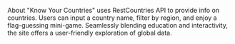 About
"Know Your Countries" uses RestCountries API to provide info on countries. Users can input a country name, filter by region, and enjoy a flag-guessing mini-game. Seamlessly blending education and interactivity, the site offers a user-friendly exploration of global data.
